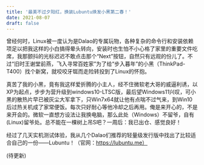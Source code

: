 ```yaml
---
title: '最美不过夕阳红，换装Lubuntu焕发小黑第二春！'
date: 2021-08-07
draft: false
---
```


曾经何时，Linux被一度认为是Dalao的专属玩物，各种复杂的命令行和安装依赖项足以把我这样的小白搞得晕头转向<!--more-->，安装时也生怕不小心格了家里的重要文件吃席，我那颤抖的光标迟迟不敢点击那个“Next”按钮，自然只有远观的份儿了。不过“旧时王谢堂前燕，飞入寻常百姓家”为了给“步入暮年”的小黑（ThinkPad-T400）找个新窝，就咬咬牙铤而走险转投到了Linux的怀抱。

真苦了我的小黑，竟有我这样爱折腾的小主人，经不住微软老大哥的威逼利诱，以XP为起点，步步为营升级到windows10-LTSC版，最后望Windows11兴叹，可小黑的散热片早已被灰尘大军拿下，只Win7x64就让他有点喘不过气来，到Win10后过热关机成了家常便饭。每次只好耐心等他冷却之后再用。俺是来开心的，不是来开会的。微软一直想方设法让我换电脑，那么此处（Windows）不留爷，自有(Linux)留爷处。总不能在一棵树上吊S吧？一周后：我已出仓、感觉良好！

经过了几天实机测试体验，我从几个Dalao们推荐的轻量级发行版中找出了比较适合自己的一份——Lubuntu！（官网：https://lubuntu.me）

(待更新)
